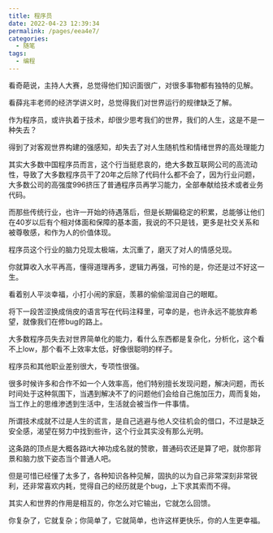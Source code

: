 ```yaml
---
title: 程序员
date: 2022-04-23 12:39:34
permalink: /pages/eea4e7/
categories:
  - 随笔
tags:
  - 编程
---
```



看奇葩说，主持人大赛，总觉得他们知识面很广，对很多事物都有独特的见解。

看薛兆丰老师的经济学讲义时，总觉得我们对世界运行的规律缺乏了解。

作为程序员，或许执着于技术，却很少思考我们的世界，我们的人生，这是不是一种失去？

得到了对客观世界构建的强感知，却失去了对人生随机性和情绪世界的高处理能力



其实大多数中国程序员而言，这个行当挺悲哀的，绝大多数互联网公司的高流动性，导致了大多数程序员干了20年之后除了代码什么都不会了，因为行业问题，大多数公司的高强度996挤压了普通程序员再学习能力，全部奉献给技术或者业务代码。



而那些传统行业，也许一开始的待遇落后，但是长期偏稳定的积累，总能够让他们在40岁以后有个相对体面和保障的基本面，我说的不只是钱，更多是社交关系和被尊敬感，和作为人的价值体现。



程序员这个行业的脑力兑现太极端，太沉重了，磨灭了对人的情感兑现。

你就算收入水平再高，懂得道理再多，逻辑力再强，可怜的是，你还是过不好这一生。

看着别人平淡幸福，小打小闹的家庭，羡慕的偷偷湿润自己的眼眶。

将下一段苦涩换成俏皮的语言写在代码注释里，可幸的是，也许永远不能放弃希望，就像我们在修bug的路上。



大多数程序员失去对世界简单化的能力，看什么东西都是复杂化，分析化，这个看不上low，那个看不上效率太低，好像很聪明的样子。

程序员和其他职业差别很大，专项性很强。

很多时候许多和合作不如一个人效率高，他们特别擅长发现问题，解决问题，而长时间处于这种氛围下，当遇到解决不了的问题他们会给自己施加压力，周而复始，当工作上的思维渗透到生活中，生活就会被当作一件事情。

所谓技术成就不过是人生的谎言，是自己逃避与他人交往机会的借口，不过是缺乏安全感，渴望在努力中找到些许，这个行业其实没有那么光明。

这条路的顶点是大概各路it大神功成名就的赞歌，普通码农还是算了吧，就你那背景和脑力放下姿态当个普通人吧。

但是可惜已经懂了太多了，各种知识各种见解，固执的以为自己非常深刻非常锐利，还非常喜欢内耗，觉得自己的经历就是个bug，上下求其索而不得。

其实人和世界的作用是相互的，你怎么对它输出，它就怎么回馈。

你复杂了，它就复杂；你简单了，它就简单，也许这样更快乐，你的人生更幸福。







